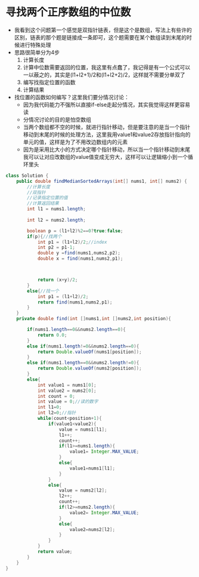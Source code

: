 # 寻找两个正序数组的中位数

* 我看到这个问题第一个感觉是双指针链表，但是这个是数组，写法上有些许的区别，链表的那个题是链接成一条即可，这个题需要在某个数组读到末尾的时候进行特殊处理
* 思路很简单分为4步
  1. 计算长度
  2. 计算中位数需要返回的位置，我这里有点蠢了，我记得是有一个公式可以一以蔽之的，其实是(l1+l2+1)/2和(l1+l2+2)/2，这样就不需要分单双了
  3. 编写找指定位置的函数
  4. 计算结果
* 找位置的函数如何编写？这里我们要分情况讨论：
  * 因为我代码能力不强所以直接if-else走起分情况，其实我觉得这样更容易读
  * 分情况讨论的目的是怕空数组
  * 当两个数组都不空的时候，就进行指针移动，但是要注意的是当一个指针移动到末尾的时候的处理方法，这里我用value1和value2存放指针指向的单元的值，这样是为了不用改边数组内的元素
  * 因为是采用比大小的方式决定哪个指针移动，所以当一个指针移动到末尾我可以让对应改数组的value值变成无穷大，这样可以让逻辑缩小到一个循环里头

```java
class Solution {
    public double findMedianSortedArrays(int[] nums1, int[] nums2) {
        //计算长度
        //双指针
        //记录指定位置的值
        //计算返回结果
        int l1 = nums1.length;
      
        int l2 = nums2.length;

        boolean p = (l1+l2)%2==0?true:false;
        if(p){//找两个
            int p1 = (l1+l2)/2;//index
            int p2 = p1-1;
            double y =find(nums1,nums2,p2);
            double x = find(nums1,nums2,p1);



            return (x+y)/2;
        }
        else{//找一个
            int p1 = (l1+l2)/2;
            return find(nums1,nums2,p1);
        }
    }
    private double find(int []nums1,int []nums2,int position){

        if(nums1.length==0&&nums2.length==0){
            return 0.0;
        }
        else if(nums1.length!=0&&nums2.length==0){
            return Double.valueOf(nums1[position]);
        }
        else if(nums1.length==0&&nums2.length!=0){
            return Double.valueOf(nums2[position]);
        }
        else{
            int value1 = nums1[0];
            int value2 = nums2[0];
            int count = 0;
            int value = 0;//读的数字
            int l1=0;
            int l2=0;//指针
            while(count<position+1){
                if(value1<value2){
                    value = nums1[l1];
                    l1++;
                    count++;
                    if(l1>=nums1.length){
                        value1= Integer.MAX_VALUE;
                    }
                    else{
                        value1=nums1[l1];
                    }
                }
                else{
                    value = nums2[l2];
                    l2++;
                    count++;
                    if(l2>=nums2.length){
                        value2= Integer.MAX_VALUE;
                    }
                    else{
                        value2=nums2[l2];
                    }                    
                }
            }
            return value;
        }
    }
}
```

